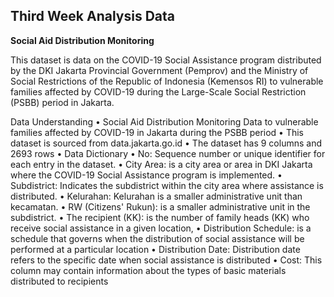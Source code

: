 ## Third Week Analysis Data

**Social Aid Distribution Monitoring**

This dataset is data on the COVID-19 Social Assistance program distributed by the DKI Jakarta Provincial Government (Pemprov) and the Ministry of Social Restrictions of the Republic of Indonesia (Kemensos RI) to vulnerable families affected by COVID-19 during the Large-Scale Social Restriction (PSBB) period in Jakarta.


Data Understanding
•	Social Aid Distribution Monitoring Data to vulnerable families affected by COVID-19 in Jakarta during the PSBB period
•	This dataset is sourced from data.jakarta.go.id
•	The dataset has 9 columns and 2693 rows
•	Data Dictionary
•	No: Sequence number or unique identifier for each entry in the dataset.
•	City Area: is a city area or area in DKI Jakarta where the COVID-19 Social Assistance program is implemented.
•	Subdistrict: Indicates the subdistrict within the city area where assistance is distributed.
•	Kelurahan: Kelurahan is a smaller administrative unit than kecamatan.
•	RW (Citizens' Rukun): is a smaller administrative unit in the subdistrict.
•	The recipient (KK): is the number of family heads (KK) who receive social assistance in a given location,
•	Distribution Schedule: is a schedule that governs when the distribution of social assistance will be performed at a particular location
•	Distribution Date: Distribution date refers to the specific date when social assistance is distributed
•	Cost: This column may contain information about the types of basic materials distributed to recipients
